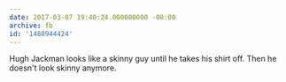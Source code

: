 ```yaml
---
date: 2017-03-07 19:40:24.000000000 -08:00
archive: fb
id: '1488944424'
---
```


Hugh Jackman looks like a skinny guy until he takes his shirt off. Then he doesn't look skinny anymore.
